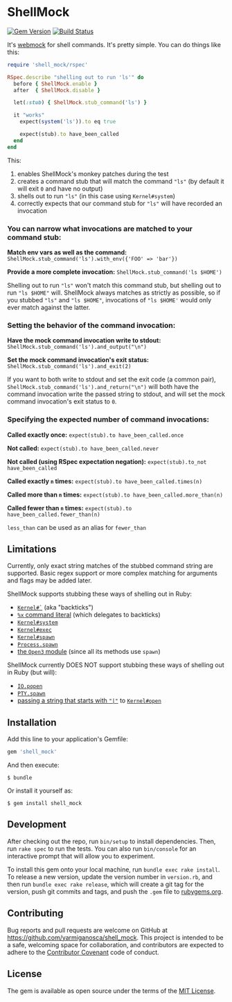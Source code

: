 # ShellMock
[![Gem Version](https://badge.fury.io/rb/shell_mock.png)](http://badge.fury.io/rb/shell_mock)
[![Build Status](https://secure.travis-ci.org/yarmiganosca/shell_mock.png)](http://travis-ci.org/yarmiganosca/shell_mock)

It's [webmock](http://github.com/bblimke/webmock) for shell commands. It's pretty simple. You can do things like this:

```ruby
require 'shell_mock/rspec'

RSpec.describe "shelling out to run 'ls'" do
  before { ShellMock.enable }
  after  { ShellMock.disable }

  let(:stub) { ShellMock.stub_command('ls') }

  it "works"
    expect(system('ls')).to eq true

    expect(stub).to have_been_called
  end
end
```

This:
1. enables ShellMock's monkey patches during the test
2. creates a command stub that will match the command `"ls"` (by default it will exit `0` and have no output)
3. shells out to run `"ls"` (in this case using `Kernel#system`)
4. correctly expects that our command stub for `"ls"` will have recorded an invocation

### You can narrow what invocations are matched to your command stub:

**Match env vars as well as the command:** `ShellMock.stub_command('ls').with_env({'FOO' => 'bar'})`

**Provide a more complete invocation:** `ShellMock.stub_command('ls $HOME')`

Shelling out to run `"ls"` won't match this command stub, but shelling out to run `"ls $HOME"` will. ShellMock always matches as strictly as possible, so if you stubbed `"ls"` and `"ls $HOME"`, invocations of `"ls $HOME'` would only ever match against the latter.

### Setting the behavior of the command invocation:

**Have the mock command invocation write to stdout:** `ShellMock.stub_command('ls').and_output("\n")`

**Set the mock command invocation's exit status:** `ShellMock.stub_command('ls').and_exit(2)`

If you want to both write to stdout and set the exit code (a common pair), `ShellMock.stub_command('ls').and_return("\n")` will both have the command invocation write the passed string to stdout, and will set the mock command invocation's exit status to `0`.

### Specifying the expected number of command invocations:

**Called exactly once:** `expect(stub).to have_been_called.once`

**Not called:** `expect(stub).to have_been_called.never`

**Not called (using RSpec expectation negation):** `expect(stub).to_not have_been_called`

**Called exactly `n` times:** `expect(stub).to have_been_called.times(n)`

**Called more than `n` times:** `expect(stub).to have_been_called.more_than(n)`

**Called fewer than `n` times:** `expect(stub).to have_been_called.fewer_than(n)`

`less_than` can be used as an alias for `fewer_than`
## Limitations

Currently, only exact string matches of the stubbed command string are supported. Basic regex support or more complex matching for arguments and flags may be added later.

ShellMock supports stubbing these ways of shelling out in Ruby:
* [`` Kernel#` ``](https://ruby-doc.org/core/Kernel.html#method-i-60) (aka "backticks")
* [`%x` command literal](https://ruby-doc.org/docs/ruby-doc-bundle/Manual/man-1.4/syntax.html#command) (which delegates to backticks)
* [`Kernel#system`](https://ruby-doc.org/core/Kernel.html#method-i-system)
* [`Kernel#exec`](https://ruby-doc.org/core/Kernel.html#method-i-exec)
* [`Kernel#spawn`](https://ruby-doc.org/core/Kernel.html#method-i-spawn)
* [`Process.spawn`](https://ruby-doc.org/core/Process.html#method-c-spawn)
* [the `Open3` module](https://ruby-doc.org/stdlib/libdoc/open3/rdoc/Open3.html) (since all its methods use `spawn`)

ShellMock currently DOES NOT support stubbing these ways of shelling out in Ruby (but will):
* [`IO.popen`](https://ruby-doc.org/core/IO.html#method-c-popen)
* [`PTY.spawn`](https://ruby-doc.org/stdlib/libdoc/pty/rdoc/PTY.html#method-c-spawn)
* [passing a string that starts with `"|"`](https://devver.wordpress.com/2009/07/13/a-dozen-or-so-ways-to-start-sub-processes-in-ruby-part-2/) to [`Kernel#open`](https://ruby-doc.org/core/Kernel.html#method-i-open)

## Installation

Add this line to your application's Gemfile:

```ruby
gem 'shell_mock'
```

And then execute:

    $ bundle

Or install it yourself as:

    $ gem install shell_mock

## Development

After checking out the repo, run `bin/setup` to install dependencies. Then, run `rake spec` to run the tests. You can also run `bin/console` for an interactive prompt that will allow you to experiment.

To install this gem onto your local machine, run `bundle exec rake install`. To release a new version, update the version number in `version.rb`, and then run `bundle exec rake release`, which will create a git tag for the version, push git commits and tags, and push the `.gem` file to [rubygems.org](https://rubygems.org).

## Contributing

Bug reports and pull requests are welcome on GitHub at https://github.com/yarmiganosca/shell_mock. This project is intended to be a safe, welcoming space for collaboration, and contributors are expected to adhere to the [Contributor Covenant](http://contributor-covenant.org) code of conduct.

## License

The gem is available as open source under the terms of the [MIT License](http://opensource.org/licenses/MIT).
